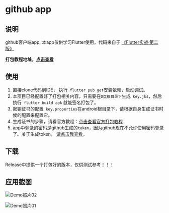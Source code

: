 # github app

## 说明

github客户端app, 本app仅供学习Flutter使用，代码来自于 [《Flutter实战·第二版》](https://book.flutterchina.club/)

**打包教程地址，[点击查看](https://decoderx.cc/posts/59b1662f.html)**

## 使用

1. 直接clone代码到IDE， 执行` flutter pub get`安装依赖，启动调试。
2. 本项目已经配置好了打包相关内容，只需要在`D盘根目录下`生成` key.jks`，然后执行` flutter build apk` 就能签名打包了。
3. 密钥证书的配置` key.properties`在android根目录下，请根据自身生成证书时候的配置来配置它。
4. 生成证书的步骤，请看官方教程：[点击查看官方打包教程](https://flutter.cn/docs/deployment/android)
5. app中登录的密码是github生成的`token`，因为github现在不允许使用密码登录了。关于生成token， [请点击我查看](https://docs.github.com/cn/authentication/keeping-your-account-and-data-secure/creating-a-personal-access-token)。

## 下载

Release中提供一个打包好的版本，仅供测试参考！！！

## 应用截图

![Demo照片02](https://bucket.decoderx.cc/blog-image/FlutterBuildApk/Demo照片02.jpg)


![Demo照片01](https://bucket.decoderx.cc/blog-image/FlutterBuildApk/Demo照片01.jpg)

